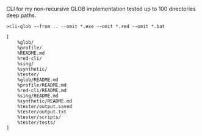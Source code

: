 CLI for my non-recursive GLOB implementation tested up to 100 directories deep paths.

`>cli-glob --from .. --omit *.exe --omit *.red --omit *.bat`
```
[
    %glob/
    %profile/
    %README.md
    %red-cli/
    %sing/
    %synthetic/
    %tester/
    %glob/README.md
    %profile/README.md
    %red-cli/README.md
    %sing/README.md
    %synthetic/README.md
    %tester/output.saved
    %tester/output.txt
    %tester/scripts/
    %tester/tests/
]
```
